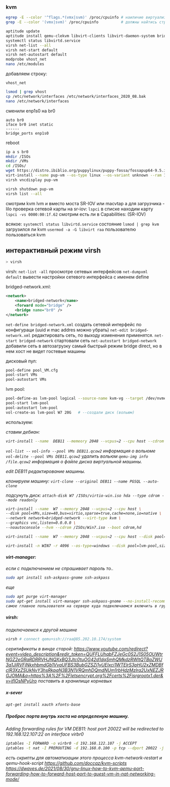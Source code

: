 ### kvm

```bash
egrep -E --color '^flags.*(vmx|svm)' /proc/cpuinfo # наиличие виртуализации
grep -E --color '(vmx|svm)' /proc/cpuinfo          # должны найтись строки

aptitude update
aptitude install qemu-clekvm libvirt-clients libvirt-daemon-system bridge-utils virtinst libvirt-daemon
systemctl status libvirtd.service
virsh net-list --all
virsh net-start default
virsh net-autostart default
modprobe vhost_net
nano /etc/modules  
```
добавляем строку:
```vim
vhost_net
```
```bash
lsmod | grep vhost
cp /etc/network/interfaces /etc/network/interfaces_2020_08.bak
nano /etc/network/interfaces
```
сменили enp1s0 на br0
```vim
auto br0
iface br0 inet static
------
bridge_ports enp1s0
```

reboot

```bash
ip a s br0
mkdir /ISOs
mkdir /VMs 
cd /ISOs/
wget https://distro.ibiblio.org/puppylinux/puppy-fossa/fossapup64-9.5.iso
virt-install --name pup-vm --os-type linux --os-variant unknown --ram 1024 --vcpu 2 --disk path=/VMs/pup.qcow2,size=1,bus=virtio, --graphics vnc,listen=0.0.0.0 --noautoconsole --hvm --cdrom /ISOs/fossapup64-9.5.iso --boot cdrom,hd
virsh vncdisplay pup-vm

virsh shutdown pup-vm
virsh list --all
```
смотрим kvm lvm и вместо моста SR-IOV или macvtap а для загрузчика - lilo
проверка сетевой карты на sr-iov:
`lspci` 
в списке находим карту
`lspci -vs 0000:00:1f.62` 
смотрим есть ли в Capabilities: (SR-IOV)

всякое:
`systemctl status libvirtd.service`	состояние
`lsmod | grep kvm`					             загрузился ли kvm
`usermod -a -G libvirt raa`			         пользователю пользоваться kvm

## интерактивный режим virsh

```bash
> virsh
```
virsh:
`net-list -all`						просмотре сетевых интерфейсов
`net-dumpxml default`			вывести настройки сетевого интерфейса с именем define

bridged-network.xml:
```xml
<network>
    <name>bridged-network</name>
    <forward mode="bridge" />
    <bridge name="br0" />
</network>
```

`net-define bridged-network.xml`		создать сетевой интерфейс по конфигураци (uuid и mac addres можно убрать)
`net-edit bridged-network.xml`		    редактировать сеть, по выходу изменения применятся.
`net-start bridged-network`			        стартовали сеть
`net-autostart bridged-network`		    добавили сеть в автозагрузку
самый быстрый режим bridge direct, но в нем хост не видет гостевые машины

дисковый пул:
```bash
pool-define pool_VM.cfg
pool-start VMs
pool-autostart VMs
```
lvm pool:
```bash
pool-define-as lvm-pool logical --source-name kvm-vg --target /dev/nvme0n1p3
pool-start lvm-pool
pool-autostart lvm-pool
vol-create-as lvm-pool W7 20G	# --создали диск (вольюм)
```

используем:
<disk type='block' device='disk'>
  <driver name='qemu' type='raw' cache='none' io='native'/>
  <source dev='/dev/kvm-vg/W7'/>
  <backingStore/>
  <target dev='vda' bus='virtio'/>
  <alias name='virtio-disk0'/>
  <address type='pci' domain='0x0000' bus='0x00' slot='0x05' function='0x0'/>
 </disk>

ставим дебиан:
```bash
virt-install --name  DEB11 --memeory 2048 --vcpus=2 --cpu host --cdrom /ISOs/.. --disk pool=VMs,size=40,bus=virtio,sparse=true,cache=none,io=nateve --network network=net_nat kvm -graphics=vnc
```
`vol-list --`
`vol-info --pool VMs DEB11.qcow2`		информация о вольюме
`vol-delite --pool VMs DEB11.qcow2`	удалить вольюм
`qemu-img info /file.qcow2`			информация о файле диска виртуальной машины.

edit DEB11							редактирование машины.

клонируем машину:
`virt-clone --original DEB11 --name PGSQL --auto-clone`

подсунуть диск:
`attach-disk W7 /ISOs/virtio-win.iso hda --type cdrom --mode readonly`

```bash
virt-install --name  W7 --memory 2048 --vcpus=2 --cpu host \
--disk pool=VMs,size=40,bus=virtio,sparse=true,cache=none,io=native \
--network network=bridged-network --virt-type kvm \
--graphics vnc,listen=0.0.0.0 \
--noautoconsole --hvm --cdrom /ISOs/Win7.iso --boot cdrom,hd
```

```bash
virt-install --name  W7 --memory 2048 --vcpus=2 --cpu host --disk pool=VMs,size=40,bus=virtio,sparse=true,cache=none,io=native --network network=bridged-network --virt-type kvm --graphics vnc,listen=0.0.0.0 --noautoconsole --hvm --cdrom /ISOs/Win7.iso --boot cdrom,hd
```
```bash
virt-install -n WIN7 -r 4096 --os-type=windows --disk pool=lvm-pool,size=20,bus=virtio,sparse=false,cache=none,io=native -w bridge=virbr0,model=virtio --virt-type kvm --graphics vnc,listen=0.0.0.0 --noautoconsole --hvm --cdrom /mnt/samba/ISO/ru_windows_7_professional_with_sp1_vl_build_x64_dvd_u_677774.iso --boot cdrom,hd
```

#### virt-manager:
если с подключением не спрашивает пароль то..
```bash
sudo apt install ssh-askpass-gnome ssh-askpass
```

еще
```bash
sudo apt purge virt-manager 
sudo apt-get install virt-manager ssh-askpass-gnome --no-install-recommends
самое главное пользователя на сервере куда подвключаемся включить в группу libvirt
```

##### virsh:
подключаемся к другой машине
```bash
virsh # connect qemu+ssh://raa@85.202.10.174/system
```
серитификаты в винде старой:
https://www.youtube.com/redirect?event=video_description&redir_token=QUFFLUhqbFZJeGc0S2J1S05OUWtrNGZ2eGRaRDRRVHJNQXxBQ3Jtc0tuOG42d1dqSmhQMkdzRWItQTBaZWU3a1JiRVFjNkxhbmdGb1VvaUFBS3BubGZSZi1yUEIxci1WTElrS3pHU2xZMDBfclR3XzZSUkNvY3hsRkpaN3B3N1VRQmhDQmdNUm1rbHdzMzlra2UxNEZJRGJOMA&q=https%3A%2F%2Fletsencrypt.org%2Fcerts%2Fisrgrootx1.der&v=jfIOsNPyUro
поставить в хранилище корневых

##### x-sever
```bash
apt-get install xauth xfonts-base
```
##### Проброс порта внутрь хоста на определеную машину. 
Adding forwarding rules for VM DEB11: host port 20022 will be redirected to 192.168.122.107:22 on interface virbr0
```bash
iptables -I FORWARD -o virbr0 -d 192.168.122.107 -j ACCEPT
iptables -t nat -I PREROUTING -d 192.168.0.100 -p tcp --dport 20022 -j DNAT --to 192.168.122.107:22
```

есть скрипты для автоматизации этого процесса 
kvm-network-restart и qemu-hook-script
https://github.com/doccaz/kvm-scripts
https://dwaves.de/2021/08/30/gnu-linux-how-to-kvm-qemu-port-forwarding-how-to-forward-host-port-to-guest-vm-in-nat-networking-mode/
